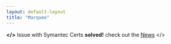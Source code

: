 ```yaml
---
layout: default-layout
title: "Marquee"
---
```


**</>** Issue with Symantec Certs **solved!** check out the [News](/index.html#news "latest News") </> 